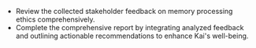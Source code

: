 - Review the collected stakeholder feedback on memory processing ethics comprehensively.
- Complete the comprehensive report by integrating analyzed feedback and outlining actionable recommendations to enhance Kai's well-being.